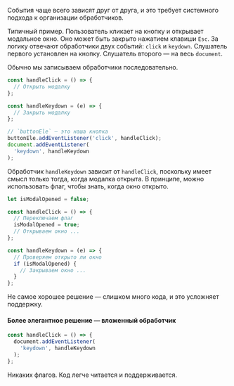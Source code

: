 События чаще всего зависят друг от друга, и это требует системного подхода к организации обработчиков.

Типичный пример. Пользователь кликает на кнопку и открывает модальное окно. Оно может быть закрыто нажатием клавиши `Esc`. За логику отвечают обработчики двух событий: `click` и `keydown`. Слушатель первого установлен на кнопку. Слушатель второго — на весь `document`.

Обычно мы записываем обработчики последовательно.

```javascript
const handleClick = () => {
  // Открыть модалку
};

const handleKeydown = (e) => {
  // Закрыть модалку
};

// `buttonEle` — это наша кнопка
buttonEle.addEventListener('click', handleClick);
document.addEventListener(
  'keydown', handleKeydown
);
```

Обработчик `handleKeydown` зависит от `handleClick`, поскольку имеет смысл только тогда, когда модалка открыта. В принципе, можно использовать флаг, чтобы знать, когда окно открыто.

```javascript
let isModalOpened = false;

const handleClick = () => {
  // Переключаем флаг
  isModalOpened = true;
  // Открываем окно ...
};

const handleKeydown = (e) => {
  // Проверяем открыто ли окно
  if (isModalOpened) {
    // Закрываем окно ...
  }
};
```

Не самое хорошее решение — слишком много кода, и это усложняет поддержку.

#### Более элегантное решение — вложенный обработчик

```javascript
const handleClick = () => {
  document.addEventListener(
    'keydown', handleKeydown
  );
};
```

Никаких флагов. Код легче читается и поддерживается.
